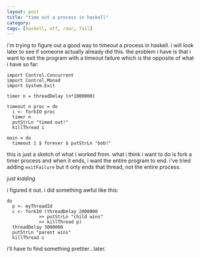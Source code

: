 ```yaml
---
layout: post
title: "time out a process in haskell"
category: 
tags: [haskell, wtf, rawr, fail]
---
```

i'm trying to figure out a good way to timeout a process in haskell. i
will look later to see if someone actually already did this. the problem
i have is that i want to exit the program with a timeout failure which
is the opposite of what i have so far:

    import Control.Concurrent
    import Control.Monad
    import System.Exit

    timer n = threadDelay (n*1000000)

    timeout n proc = do
      i <- forkIO proc
      timer n
      putStrLn "timed out!"
      killThread i

    main = do
      timeout 1 $ forever $ putStrLn "bob!"

this is just a sketch of what i worked from. what i think i want to do
is fork a timer process and when it ends, i want the entire program to
end. i've tried adding `exitFailure` but it only ends that thread, not
the entire process.

*just kidding*

i figured it out. i did something awful like this:

    do
      p <- myThreadId
      c <- forkIO (threadDelay 2000000 
                >> putStrLn "child wins"
                >> killThread p)
      threadDelay 3000000
      putStrLn "parent wins"
      killThread c

i'll have to find something prettier...later.
